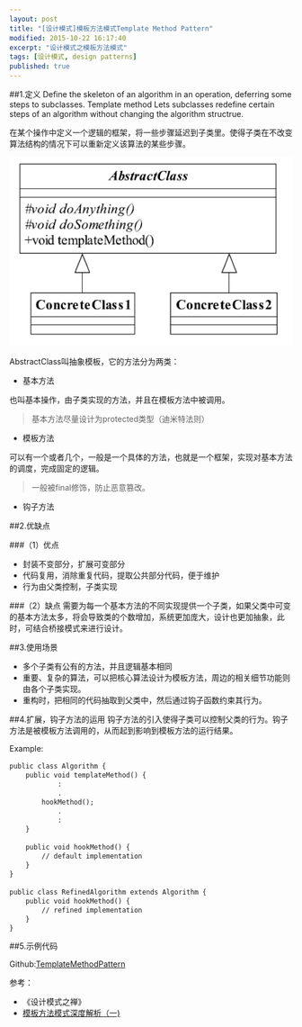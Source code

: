 ```yaml
---
layout: post
title: "[设计模式]模板方法模式Template Method Pattern"
modified: 2015-10-22 16:17:40
excerpt: "设计模式之模板方法模式"
tags: [设计模式, design patterns]
published: true
---
```


##1.定义
Define the skeleton of an algorithm in an operation, deferring some steps to subclasses. Template method Lets subclasses redefine certain steps of an algorithm without changing the algorithm structrue.

在某个操作中定义一个逻辑的框架，将一些步骤延迟到子类里。使得子类在不改变算法结构的情况下可以重新定义该算法的某些步骤。

![通用类图](https://github.com/chiemy/JavaDesignPatterns/blob/master/TemplateMethodPattern/%E9%80%9A%E7%94%A8%E7%B1%BB%E5%9B%BE.png?raw=true)

AbstractClass叫抽象模板，它的方法分为两类：

- 基本方法

也叫基本操作，由子类实现的方法，并且在模板方法中被调用。

> 基本方法尽量设计为protected类型（迪米特法则）

- 模板方法

可以有一个或者几个，一般是一个具体的方法，也就是一个框架，实现对基本方法的调度，完成固定的逻辑。

> 一般被final修饰，防止恶意篡改。

- 钩子方法


##2.优缺点

###（1）优点

- 封装不变部分，扩展可变部分
- 代码复用，消除重复代码，提取公共部分代码，便于维护
- 行为由父类控制，子类实现

###（2）缺点
需要为每一个基本方法的不同实现提供一个子类，如果父类中可变的基本方法太多，将会导致类的个数增加，系统更加庞大，设计也更加抽象，此时，可结合桥接模式来进行设计。

##3.使用场景

- 多个子类有公有的方法，并且逻辑基本相同
- 重要、复杂的算法，可以把核心算法设计为模板方法，周边的相关细节功能则由各个子类实现。
- 重构时，把相同的代码抽取到父类中，然后通过钩子函数约束其行为。

##4.扩展，钩子方法的运用
钩子方法的引入使得子类可以控制父类的行为。钩子方法是被模板方法调用的，从而起到影响到模板方法的运行结果。

Example:

	public class Algorithm {
		public void templateMethod() {
				:
				.
			hookMethod();
				.
				:
		}

		public void hookMethod() {
			// default implementation
		}
	}

	public class RefinedAlgorithm extends Algorithm {
		public void hookMethod() {
			// refined implementation
		}
	}


##5.示例代码

Github:[TemplateMethodPattern](https://github.com/chiemy/JavaDesignPatterns/tree/master/TemplateMethodPattern)

参考：

- 《设计模式之禅》
- [模板方法模式深度解析（一)](http://blog.csdn.net/lovelion/article/details/8299794)
